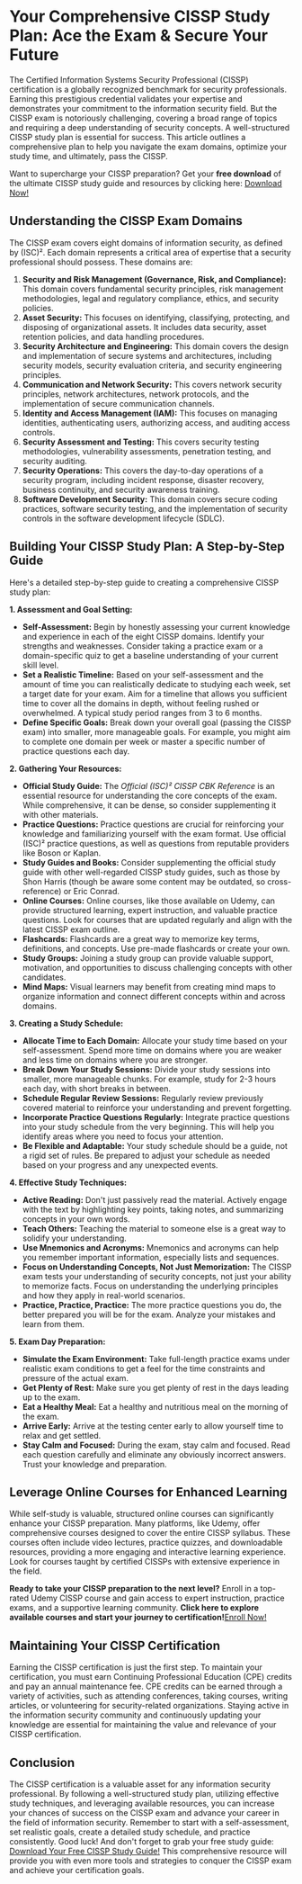 # Your Comprehensive CISSP Study Plan: Ace the Exam & Secure Your Future

The Certified Information Systems Security Professional (CISSP) certification is a globally recognized benchmark for security professionals. Earning this prestigious credential validates your expertise and demonstrates your commitment to the information security field. But the CISSP exam is notoriously challenging, covering a broad range of topics and requiring a deep understanding of security concepts. A well-structured CISSP study plan is essential for success. This article outlines a comprehensive plan to help you navigate the exam domains, optimize your study time, and ultimately, pass the CISSP.

Want to supercharge your CISSP preparation? Get your **free download** of the ultimate CISSP study guide and resources by clicking here: [Download Now!](https://udemywork.com/cissp-study-plan)

## Understanding the CISSP Exam Domains

The CISSP exam covers eight domains of information security, as defined by (ISC)².  Each domain represents a critical area of expertise that a security professional should possess. These domains are:

1.  **Security and Risk Management (Governance, Risk, and Compliance):** This domain covers fundamental security principles, risk management methodologies, legal and regulatory compliance, ethics, and security policies.
2.  **Asset Security:** This focuses on identifying, classifying, protecting, and disposing of organizational assets. It includes data security, asset retention policies, and data handling procedures.
3.  **Security Architecture and Engineering:** This domain covers the design and implementation of secure systems and architectures, including security models, security evaluation criteria, and security engineering principles.
4.  **Communication and Network Security:** This covers network security principles, network architectures, network protocols, and the implementation of secure communication channels.
5.  **Identity and Access Management (IAM):** This focuses on managing identities, authenticating users, authorizing access, and auditing access controls.
6.  **Security Assessment and Testing:** This covers security testing methodologies, vulnerability assessments, penetration testing, and security auditing.
7.  **Security Operations:** This covers the day-to-day operations of a security program, including incident response, disaster recovery, business continuity, and security awareness training.
8.  **Software Development Security:** This domain covers secure coding practices, software security testing, and the implementation of security controls in the software development lifecycle (SDLC).

## Building Your CISSP Study Plan: A Step-by-Step Guide

Here's a detailed step-by-step guide to creating a comprehensive CISSP study plan:

**1. Assessment and Goal Setting:**

*   **Self-Assessment:** Begin by honestly assessing your current knowledge and experience in each of the eight CISSP domains. Identify your strengths and weaknesses.  Consider taking a practice exam or a domain-specific quiz to get a baseline understanding of your current skill level.
*   **Set a Realistic Timeline:** Based on your self-assessment and the amount of time you can realistically dedicate to studying each week, set a target date for your exam. Aim for a timeline that allows you sufficient time to cover all the domains in depth, without feeling rushed or overwhelmed. A typical study period ranges from 3 to 6 months.
*   **Define Specific Goals:** Break down your overall goal (passing the CISSP exam) into smaller, more manageable goals. For example, you might aim to complete one domain per week or master a specific number of practice questions each day.

**2. Gathering Your Resources:**

*   **Official Study Guide:** The *Official (ISC)² CISSP CBK Reference* is an essential resource for understanding the core concepts of the exam. While comprehensive, it can be dense, so consider supplementing it with other materials.
*   **Practice Questions:** Practice questions are crucial for reinforcing your knowledge and familiarizing yourself with the exam format. Use official (ISC)² practice questions, as well as questions from reputable providers like Boson or Kaplan.
*   **Study Guides and Books:** Consider supplementing the official study guide with other well-regarded CISSP study guides, such as those by Shon Harris (though be aware some content may be outdated, so cross-reference) or Eric Conrad.
*   **Online Courses:** Online courses, like those available on Udemy, can provide structured learning, expert instruction, and valuable practice questions. Look for courses that are updated regularly and align with the latest CISSP exam outline.
*   **Flashcards:** Flashcards are a great way to memorize key terms, definitions, and concepts. Use pre-made flashcards or create your own.
*   **Study Groups:** Joining a study group can provide valuable support, motivation, and opportunities to discuss challenging concepts with other candidates.
*   **Mind Maps:** Visual learners may benefit from creating mind maps to organize information and connect different concepts within and across domains.

**3. Creating a Study Schedule:**

*   **Allocate Time to Each Domain:** Allocate your study time based on your self-assessment. Spend more time on domains where you are weaker and less time on domains where you are stronger.
*   **Break Down Your Study Sessions:** Divide your study sessions into smaller, more manageable chunks. For example, study for 2-3 hours each day, with short breaks in between.
*   **Schedule Regular Review Sessions:** Regularly review previously covered material to reinforce your understanding and prevent forgetting.
*   **Incorporate Practice Questions Regularly:** Integrate practice questions into your study schedule from the very beginning. This will help you identify areas where you need to focus your attention.
*   **Be Flexible and Adaptable:** Your study schedule should be a guide, not a rigid set of rules. Be prepared to adjust your schedule as needed based on your progress and any unexpected events.

**4. Effective Study Techniques:**

*   **Active Reading:** Don't just passively read the material. Actively engage with the text by highlighting key points, taking notes, and summarizing concepts in your own words.
*   **Teach Others:** Teaching the material to someone else is a great way to solidify your understanding.
*   **Use Mnemonics and Acronyms:** Mnemonics and acronyms can help you remember important information, especially lists and sequences.
*   **Focus on Understanding Concepts, Not Just Memorization:** The CISSP exam tests your understanding of security concepts, not just your ability to memorize facts. Focus on understanding the underlying principles and how they apply in real-world scenarios.
*   **Practice, Practice, Practice:** The more practice questions you do, the better prepared you will be for the exam. Analyze your mistakes and learn from them.

**5. Exam Day Preparation:**

*   **Simulate the Exam Environment:** Take full-length practice exams under realistic exam conditions to get a feel for the time constraints and pressure of the actual exam.
*   **Get Plenty of Rest:** Make sure you get plenty of rest in the days leading up to the exam.
*   **Eat a Healthy Meal:** Eat a healthy and nutritious meal on the morning of the exam.
*   **Arrive Early:** Arrive at the testing center early to allow yourself time to relax and get settled.
*   **Stay Calm and Focused:** During the exam, stay calm and focused. Read each question carefully and eliminate any obviously incorrect answers. Trust your knowledge and preparation.

## Leverage Online Courses for Enhanced Learning

While self-study is valuable, structured online courses can significantly enhance your CISSP preparation. Many platforms, like Udemy, offer comprehensive courses designed to cover the entire CISSP syllabus. These courses often include video lectures, practice quizzes, and downloadable resources, providing a more engaging and interactive learning experience. Look for courses taught by certified CISSPs with extensive experience in the field.

**Ready to take your CISSP preparation to the next level?** Enroll in a top-rated Udemy CISSP course and gain access to expert instruction, practice exams, and a supportive learning community. **Click here to explore available courses and start your journey to certification!**[Enroll Now!](https://udemywork.com/cissp-study-plan)

## Maintaining Your CISSP Certification

Earning the CISSP certification is just the first step. To maintain your certification, you must earn Continuing Professional Education (CPE) credits and pay an annual maintenance fee.  CPE credits can be earned through a variety of activities, such as attending conferences, taking courses, writing articles, or volunteering for security-related organizations. Staying active in the information security community and continuously updating your knowledge are essential for maintaining the value and relevance of your CISSP certification.

## Conclusion

The CISSP certification is a valuable asset for any information security professional. By following a well-structured study plan, utilizing effective study techniques, and leveraging available resources, you can increase your chances of success on the CISSP exam and advance your career in the field of information security. Remember to start with a self-assessment, set realistic goals, create a detailed study schedule, and practice consistently. Good luck! And don't forget to grab your free study guide: [Download Your Free CISSP Study Guide!](https://udemywork.com/cissp-study-plan) This comprehensive resource will provide you with even more tools and strategies to conquer the CISSP exam and achieve your certification goals.
